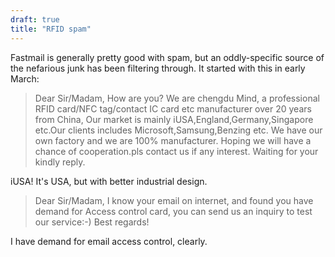 ```yaml
---
draft: true
title: "RFID spam"
---
```

Fastmail is generally pretty good with spam, but an oddly-specific source of the nefarious junk has been filtering through. It started with this in early March:

> Dear Sir/Madam, How are you? We are chengdu Mind, a professional RFID card/NFC tag/contact IC card etc manufacturer over 20 years from China, Our market is mainly iUSA,England,Germany,Singapore etc.Our clients includes Microsoft,Samsung,Benzing etc. We have our own factory and we are 100% manufacturer. Hoping we will have a chance of cooperation.pls contact us if any interest. Waiting for your kindly reply. 

iUSA! It's USA, but with better industrial design.

> Dear Sir/Madam, I know your email on internet, and found you have demand for Access control card, you can send us an inquiry to test our service:-) Best regards! 

I have demand for email access control, clearly.


